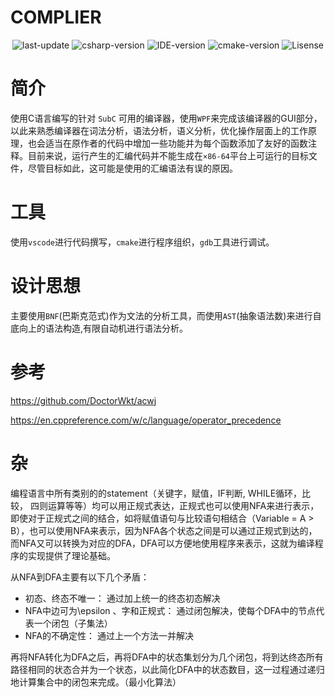 <!--
 * @Descriptions: 
 * @Author: Junhui Luo
 * @Blog: https://luojunhui1.github.io/
 * @Date: 2021-06-05 15:45:23
 * @LastEditTime: 2021-06-08 15:12:30
-->
# COMPLIER
<p align="center">
    <img alt="last-update" src="https://img.shields.io/github/last-commit/luojunhui1/complier?label=Code%20Update&logo=visual-studio-code"></img>
    <img alt="csharp-version" src="https://img.shields.io/badge/C%23-8.0-blue.svg"></img>
    <img alt="IDE-version" src="https://img.shields.io/badge/IDE-vs2019-blue.svg"></img>
    <img alt="cmake-version" src="https://img.shields.io/badge/CMake-3.17.3-blue.svg"></img>
    <img alt="Lisense" src="https://img.shields.io/badge/Lisense-GPL3-green.svg"></img>
</p>

# 简介
使用C语言编写的针对 `SubC` 可用的编译器，使用`WPF`来完成该编译器的GUI部分，以此来熟悉编译器在词法分析，语法分析，语义分析，优化操作层面上的工作原理，也会适当在原作者的代码中增加一些功能并为每个函数添加了友好的函数注释。目前来说，运行产生的汇编代码并不能生成在`×86-64`平台上可运行的目标文件，尽管目标如此，这可能是使用的汇编语法有误的原因。

# 工具
使用`vscode`进行代码撰写，`cmake`进行程序组织，`gdb`工具进行调试。

# 设计思想
主要使用`BNF`(巴斯克范式)作为文法的分析工具，而使用`AST`(抽象语法数)来进行自底向上的语法构造,有限自动机进行语法分析。

# 参考
https://github.com/DoctorWkt/acwj 

https://en.cppreference.com/w/c/language/operator_precedence

# 杂
编程语言中所有类别的的statement（关键字，赋值，IF判断, WHILE循环，比较， 四则运算等等）均可以用正规式表达，正规式也可以使用NFA来进行表示，即使对于正规式之间的结合，如将赋值语句与比较语句相结合（Variable = A > B），也可以使用NFA来表示，因为NFA各个状态之间是可以通过正规式到达的，而NFA又可以转换为对应的DFA，DFA可以方便地使用程序来表示，这就为编译程序的实现提供了理论基础。

从NFA到DFA主要有以下几个矛盾：
- 初态、终态不唯一： 通过加上统一的终态初态解决
- NFA中边可为\epsilon 、字和正规式： 通过闭包解决，使每个DFA中的节点代表一个闭包（子集法）
- NFA的不确定性： 通过上一个方法一并解决

再将NFA转化为DFA之后，再将DFA中的状态集划分为几个闭包，将到达终态所有路径相同的状态合并为一个状态，以此简化DFA中的状态数目，这一过程通过递归地计算集合中的闭包来完成。（最小化算法）



 

